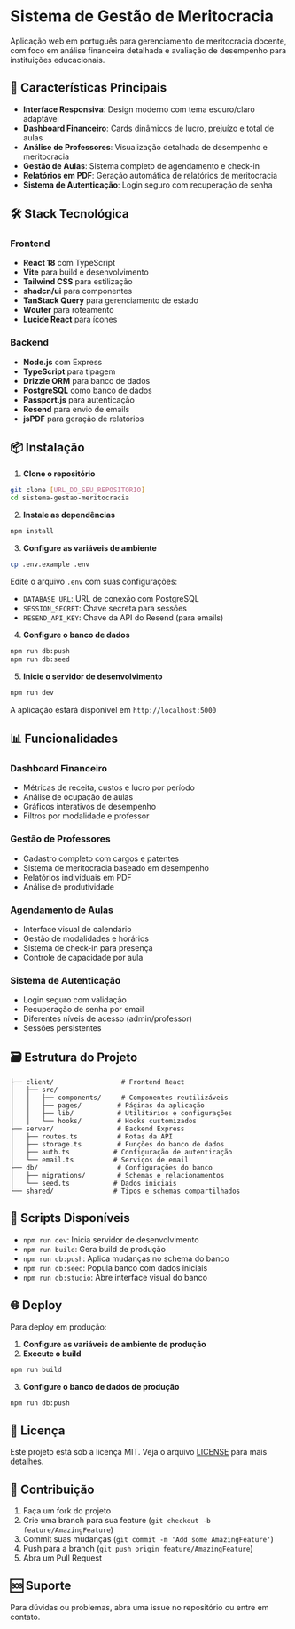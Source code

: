 # Sistema de Gestão de Meritocracia

Aplicação web em português para gerenciamento de meritocracia docente, com foco em análise financeira detalhada e avaliação de desempenho para instituições educacionais.

## 🚀 Características Principais

- **Interface Responsiva**: Design moderno com tema escuro/claro adaptável
- **Dashboard Financeiro**: Cards dinâmicos de lucro, prejuízo e total de aulas
- **Análise de Professores**: Visualização detalhada de desempenho e meritocracia
- **Gestão de Aulas**: Sistema completo de agendamento e check-in
- **Relatórios em PDF**: Geração automática de relatórios de meritocracia
- **Sistema de Autenticação**: Login seguro com recuperação de senha

## 🛠 Stack Tecnológica

### Frontend
- **React 18** com TypeScript
- **Vite** para build e desenvolvimento
- **Tailwind CSS** para estilização
- **shadcn/ui** para componentes
- **TanStack Query** para gerenciamento de estado
- **Wouter** para roteamento
- **Lucide React** para ícones

### Backend
- **Node.js** com Express
- **TypeScript** para tipagem
- **Drizzle ORM** para banco de dados
- **PostgreSQL** como banco de dados
- **Passport.js** para autenticação
- **Resend** para envio de emails
- **jsPDF** para geração de relatórios

## 📦 Instalação

1. **Clone o repositório**
```bash
git clone [URL_DO_SEU_REPOSITORIO]
cd sistema-gestao-meritocracia
```

2. **Instale as dependências**
```bash
npm install
```

3. **Configure as variáveis de ambiente**
```bash
cp .env.example .env
```

Edite o arquivo `.env` com suas configurações:
- `DATABASE_URL`: URL de conexão com PostgreSQL
- `SESSION_SECRET`: Chave secreta para sessões
- `RESEND_API_KEY`: Chave da API do Resend (para emails)

4. **Configure o banco de dados**
```bash
npm run db:push
npm run db:seed
```

5. **Inicie o servidor de desenvolvimento**
```bash
npm run dev
```

A aplicação estará disponível em `http://localhost:5000`

## 📊 Funcionalidades

### Dashboard Financeiro
- Métricas de receita, custos e lucro por período
- Análise de ocupação de aulas
- Gráficos interativos de desempenho
- Filtros por modalidade e professor

### Gestão de Professores
- Cadastro completo com cargos e patentes
- Sistema de meritocracia baseado em desempenho
- Relatórios individuais em PDF
- Análise de produtividade

### Agendamento de Aulas
- Interface visual de calendário
- Gestão de modalidades e horários
- Sistema de check-in para presença
- Controle de capacidade por aula

### Sistema de Autenticação
- Login seguro com validação
- Recuperação de senha por email
- Diferentes níveis de acesso (admin/professor)
- Sessões persistentes

## 🗃 Estrutura do Projeto

```
├── client/                 # Frontend React
│   ├── src/
│   │   ├── components/     # Componentes reutilizáveis
│   │   ├── pages/         # Páginas da aplicação
│   │   ├── lib/           # Utilitários e configurações
│   │   └── hooks/         # Hooks customizados
├── server/                # Backend Express
│   ├── routes.ts          # Rotas da API
│   ├── storage.ts         # Funções do banco de dados
│   ├── auth.ts           # Configuração de autenticação
│   └── email.ts          # Serviços de email
├── db/                    # Configurações do banco
│   ├── migrations/        # Schemas e relacionamentos
│   └── seed.ts           # Dados iniciais
└── shared/               # Tipos e schemas compartilhados
```

## 🔧 Scripts Disponíveis

- `npm run dev`: Inicia servidor de desenvolvimento
- `npm run build`: Gera build de produção
- `npm run db:push`: Aplica mudanças no schema do banco
- `npm run db:seed`: Popula banco com dados iniciais
- `npm run db:studio`: Abre interface visual do banco

## 🌐 Deploy

Para deploy em produção:

1. **Configure as variáveis de ambiente de produção**
2. **Execute o build**
```bash
npm run build
```
3. **Configure o banco de dados de produção**
```bash
npm run db:push
```

## 📝 Licença

Este projeto está sob a licença MIT. Veja o arquivo [LICENSE](LICENSE) para mais detalhes.

## 🤝 Contribuição

1. Faça um fork do projeto
2. Crie uma branch para sua feature (`git checkout -b feature/AmazingFeature`)
3. Commit suas mudanças (`git commit -m 'Add some AmazingFeature'`)
4. Push para a branch (`git push origin feature/AmazingFeature`)
5. Abra um Pull Request

## 🆘 Suporte

Para dúvidas ou problemas, abra uma issue no repositório ou entre em contato.